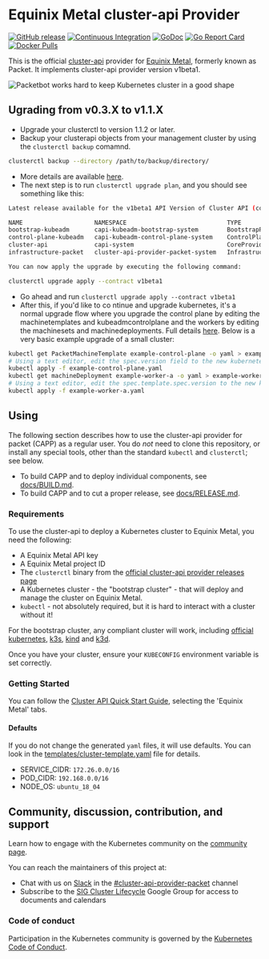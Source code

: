 # Equinix Metal cluster-api Provider

[![GitHub release](https://img.shields.io/github/release/kubernetes-sigs/cluster-api-provider-packet/all.svg?style=flat-square)](https://github.com/kubernetes-sigs/cluster-api-provider-packet/releases)
[![Continuous Integration](https://github.com/kubernetes-sigs/cluster-api-provider-packet/actions/workflows/ci.yaml/badge.svg)](https://github.com/kubernetes-sigs/cluster-api-provider-packet/actions/workflows/ci.yaml)
[![GoDoc](https://godoc.org/sigs.k8s.io/cluster-api-provider-packet?status.svg)](https://pkg.go.dev/sigs.k8s.io/cluster-api-provider-packet?tab=overview)
[![Go Report Card](https://goreportcard.com/badge/sigs.k8s.io/cluster-api-provider-packet)](https://goreportcard.com/report/sigs.k8s.io/cluster-api-provider-packet)
[![Docker Pulls](https://img.shields.io/docker/pulls/packethost/cluster-api-provider-packet.svg)](https://hub.docker.com/r/packethost/cluster-api-provider-packet/)

This is the official [cluster-api](https://github.com/kubernetes-sigs/cluster-api) provider for [Equinix Metal](https://metal.equinix.com/), formerly known as Packet. It implements cluster-api provider version v1beta1.

![Packetbot works hard to keep Kubernetes cluster in a good shape](./docs/banner.png)

## Ugrading from v0.3.X to v1.1.X

* Upgrade your clusterctl to version 1.1.2 or later.
* Backup your clusterapi objects from your management cluster by using the `clusterctl backup` comamnd.

```bash
clusterctl backup --directory /path/to/backup/directory/
```

* More details are available [here](https://cluster-api.sigs.k8s.io/clusterctl/commands/upgrade.html).
* The next step is to run `clusterctl upgrade plan`, and you should see something like this:

```bash
Latest release available for the v1beta1 API Version of Cluster API (contract):

NAME                    NAMESPACE                            TYPE                     CURRENT VERSION   NEXT VERSION
bootstrap-kubeadm       capi-kubeadm-bootstrap-system        BootstrapProvider        v0.3.25           v1.1.2
control-plane-kubeadm   capi-kubeadm-control-plane-system    ControlPlaneProvider     v0.3.25           v1.1.2
cluster-api             capi-system                          CoreProvider             v0.3.25           v1.1.2
infrastructure-packet   cluster-api-provider-packet-system   InfrastructureProvider   v0.3.11           v0.5.0

You can now apply the upgrade by executing the following command:

clusterctl upgrade apply --contract v1beta1
```

* Go ahead and run `clusterctl upgrade apply --contract v1beta1`
* After this, if you'd like to co ntinue and upgrade kubernetes, it's a normal upgrade flow where you upgrade the control plane by editing the machinetemplates and kubeadmcontrolplane and the workers by editing the machinesets and machinedeployments. Full details [here](https://cluster-api.sigs.k8s.io/tasks/upgrading-clusters.html). Below is a very basic example upgrade of a small cluster:

```bash
kubectl get PacketMachineTemplate example-control-plane -o yaml > example-control-plane.yaml
# Using a text editor, edit the spec.version field to the new kubernetes version
kubectl apply -f example-control-plane.yaml
kubectl get machineDeployment example-worker-a -o yaml > example-worker-a.yaml
# Using a text editor, edit the spec.template.spec.version to the new kubernetes version
kubectl apply -f example-worker-a.yaml
```

## Using

The following section describes how to use the cluster-api provider for packet (CAPP) as a regular user.
You do _not_ need to clone this repository, or install any special tools, other than the standard
`kubectl` and `clusterctl`; see below.

* To build CAPP and to deploy individual components, see [docs/BUILD.md](./docs/BUILD.md).
* To build CAPP and to cut a proper release, see [docs/RELEASE.md](./docs/RELEASE.md).

### Requirements

To use the cluster-api to deploy a Kubernetes cluster to Equinix Metal, you need the following:

* A Equinix Metal API key
* A Equinix Metal project ID
* The `clusterctl` binary from the [official cluster-api provider releases page](https://github.com/kubernetes-sigs/cluster-api/releases)
* A Kubernetes cluster - the "bootstrap cluster" - that will deploy and manage the cluster on Equinix Metal.
* `kubectl` - not absolutely required, but it is hard to interact with a cluster without it!

For the bootstrap cluster, any compliant cluster will work, including
[official kubernetes](https://kubernetes.io), [k3s](https://k3s.io), [kind](https://github.com/kubernetes-sigs/kind)
and [k3d](https://github.com/rancher/k3d).

Once you have your cluster, ensure your `KUBECONFIG` environment variable is set correctly.

### Getting Started

You can follow the [Cluster API Quick Start Guide](https://cluster-api.sigs.k8s.io/user/quick-start.html), selecting the 'Equinix Metal' tabs.

#### Defaults

If you do not change the generated `yaml` files, it will use defaults. You can look in the [templates/cluster-template.yaml](./templates/cluster-template.yaml) file for details.

* SERVICE_CIDR: `172.26.0.0/16`
* POD_CIDR: `192.168.0.0/16`
* NODE_OS: `ubuntu_18_04`

## Community, discussion, contribution, and support

Learn how to engage with the Kubernetes community on the [community page](http://kubernetes.io/community/).

You can reach the maintainers of this project at:

* Chat with us on [Slack](http://slack.k8s.io/) in the [#cluster-api-provider-packet][#cluster-api-provider-packet slack] channel
* Subscribe to the [SIG Cluster Lifecycle](https://groups.google.com/forum/#!forum/kubernetes-sig-cluster-lifecycle) Google Group for access to documents and calendars

### Code of conduct

Participation in the Kubernetes community is governed by the [Kubernetes Code of Conduct](code-of-conduct.md).

[owners]: https://git.k8s.io/community/contributors/guide/owners.md
[Creative Commons 4.0]: https://git.k8s.io/website/LICENSE
[#cluster-api-provider-packet slack]: https://kubernetes.slack.com/archives/C8TSNPY4T
